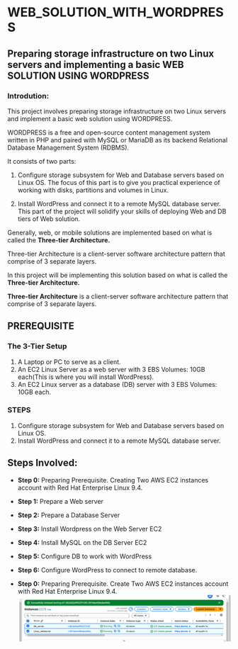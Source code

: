 # WEB_SOLUTION_WITH_WORDPRESS

## Preparing storage infrastructure on two Linux servers and implementing a basic WEB SOLUTION USING WORDPRESS

### Introdution:

This project involves preparing storage infrastructure on two Linux servers and implement a basic web solution using WORDPRESS.

WORDPRESS is a free and open-source content management system written in PHP and paired with MySQL or MariaDB as its backend Relational
Database Management System (RDBMS).

It consists of two parts:

1. Configure storage subsystem for Web and Database servers based on Linux OS. The focus of
   this part is to give you practical experience of working with disks, partitions and volumes in
   Linux.

2. Install WordPress and connect it to a remote MySQL database server. This part of the project
   will solidify your skills of deploying Web and DB tiers of Web solution.

Generally, web, or mobile solutions are implemented based on what is called the **Three-tier Architecture.**

Three-tier Architecture is a client-server software architecture pattern that comprise of 3 separate layers.

In this project will be implementing this solution based on what is called the **Three-tier Architecture.**

**Three-tier Architecture** is a client-server software architecture pattern that comprise of 3 separate layers.

## PREREQUISITE

### The 3-Tier Setup

1. A Laptop or PC to serve as a client.
2. An EC2 Linux Server as a web server with 3 EBS Volumes: 10GB each(This is where you will install WordPress).
3. An EC2 Linux server as a database (DB) server with 3 EBS Volumes: 10GB each.

### STEPS

1. Configure storage subsystem for Web and Database servers based on Linux OS.
2. Install WordPress and connect it to a remote MySQL database server.

## Steps Involved:

- **Step 0:** Preparing Prerequisite. Creating Two AWS EC2 instances account with Red Hat Enterprise Linux 9.4.
- **Step 1:** Prepare a Web server
- **Step 2:** Prepare a Database Server
- **Step 3:** Install Wordpress on the Web Server EC2
- **Step 4:** Install MySQL on the DB Server EC2
- **Step 5:** Configure DB to work with WordPress
- **Step 6:** Configure WordPress to connect to remote database.

- **Step 0:** Preparing Prerequisite.
  Create Two AWS EC2 instances account with Red Hat Enterprise Linux 9.4.
  ![instances](./web_server_image/instances.png)
